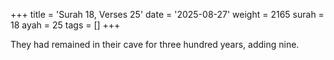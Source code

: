 +++
title = 'Surah 18, Verses 25'
date = '2025-08-27'
weight = 2165
surah = 18
ayah = 25
tags = []
+++

They had remained in their cave for three hundred years, adding nine.